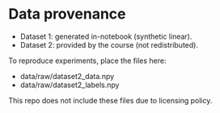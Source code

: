 # Data provenance
- Dataset 1: generated in-notebook (synthetic linear).
- Dataset 2: provided by the course (not redistributed).

To reproduce experiments, place the files here:
- data/raw/dataset2_data.npy
- data/raw/dataset2_labels.npy

This repo does not include these files due to licensing policy.
